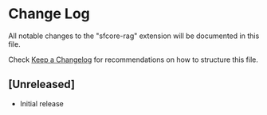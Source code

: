 # Change Log

All notable changes to the "sfcore-rag" extension will be documented in this file.

Check [Keep a Changelog](http://keepachangelog.com/) for recommendations on how to structure this file.

## [Unreleased]

- Initial release